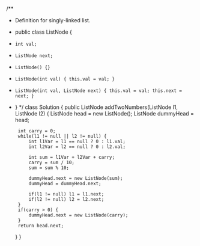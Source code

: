 /**
 * Definition for singly-linked list.
 * public class ListNode {
 *     int val;
 *     ListNode next;
 *     ListNode() {}
 *     ListNode(int val) { this.val = val; }
 *     ListNode(int val, ListNode next) { this.val = val; this.next = next; }
 * }
 */
class Solution {
    public ListNode addTwoNumbers(ListNode l1, ListNode l2) {
        ListNode head = new ListNode();
        ListNode dummyHead = head;
        
        int carry = 0;
        while(l1 != null || l2 != null) {
            int l1Var = l1 == null ? 0 : l1.val;
            int l2Var = l2 == null ? 0 : l2.val;
            
            int sum = l1Var + l2Var + carry;
            carry = sum / 10;
            sum = sum % 10;
            
            dummyHead.next = new ListNode(sum);
            dummyHead = dummyHead.next;
            
            if(l1 != null) l1 = l1.next;
            if(l2 != null) l2 = l2.next;
        }
        if(carry > 0) {
            dummyHead.next = new ListNode(carry);
        }
        return head.next;
    }
}

